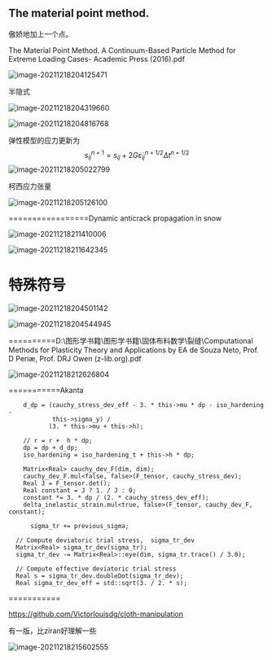 ## The material point method.

傲娇地加上一个点。

The Material Point Method. A Continuum-Based Particle Method for Extreme Loading Cases- Academic Press  (2016).pdf

![image-20211218204125471](E:\mycode\collection\定理\弹性力学\image-20211218204125471.png)



半隐式

![image-20211218204319660](E:\mycode\collection\定理\弹性力学\image-20211218204319660.png)



![image-20211218204816768](E:\mycode\collection\定理\弹性力学\image-20211218204816768.png)

弹性模型的应力更新为
$$
s_{ij}^{n+1} = s_{ij} + 2G \dot \varepsilon_{ij}^{n+1/2} \Delta t^{n+1/2}
$$
![image-20211218205022799](E:\mycode\collection\定理\弹性力学\image-20211218205022799.png)

柯西应力张量

![image-20211218205126100](E:\mycode\collection\定理\弹性力学\image-20211218205126100.png)

=================Dynamic anticrack propagation in snow  

![image-20211218211410006](E:\mycode\collection\定理\弹性力学\image-20211218211410006.png)

![image-20211218211642345](E:\mycode\collection\定理\弹性力学\image-20211218211642345.png)

# 特殊符号

![image-20211218204501142](E:\mycode\collection\定理\弹性力学\image-20211218204501142.png)

![image-20211218204544945](E:\mycode\collection\定理\弹性力学\image-20211218204544945.png)

==========D:\图形学书籍\图形学书籍\固体布料数学\裂缝\Computational Methods for Plasticity Theory and Applications by EA de Souza Neto, Prof. D Periæ, Prof. DRJ Owen (z-lib.org).pdf

![image-20211218212626804](E:\mycode\collection\定理\弹性力学\image-20211218212626804.png)

===========Akanta

```
    d_dp = (cauchy_stress_dev_eff - 3. * this->mu * dp - iso_hardening -
            this->sigma_y) /
           (3. * this->mu + this->h);

    // r = r +  h * dp;
    dp = dp + d_dp;
    iso_hardening = iso_hardening_t + this->h * dp;
    
    Matrix<Real> cauchy_dev_F(dim, dim);
    cauchy_dev_F.mul<false, false>(F_tensor, cauchy_stress_dev);
    Real J = F_tensor.det();
    Real constant = J ? 1. / J : 0;
    constant *= 3. * dp / (2. * cauchy_stress_dev_eff);
    delta_inelastic_strain.mul<true, false>(F_tensor, cauchy_dev_F, constant);
    
      sigma_tr += previous_sigma;

  // Compute deviatoric trial stress,  sigma_tr_dev
  Matrix<Real> sigma_tr_dev(sigma_tr);
  sigma_tr_dev -= Matrix<Real>::eye(dim, sigma_tr.trace() / 3.0);

  // Compute effective deviatoric trial stress
  Real s = sigma_tr_dev.doubleDot(sigma_tr_dev);
  Real sigma_tr_dev_eff = std::sqrt(3. / 2. * s);
```

===========

https://github.com/Victorlouisdg/cloth-manipulation

有一版，比ziran好理解一些

![image-20211218215602555](E:\mycode\collection\定理\弹性力学\image-20211218215602555.png)